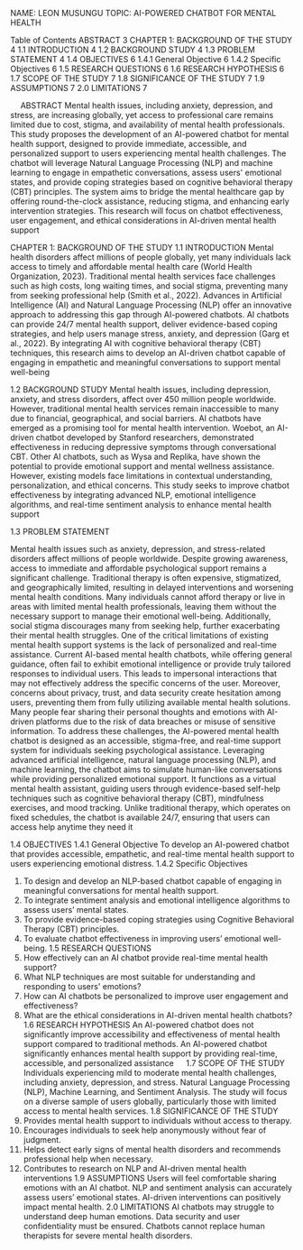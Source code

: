 
NAME: LEON MUSUNGU
TOPIC: AI-POWERED CHATBOT FOR MENTAL HEALTH  

Table of Contents
ABSTRACT	3
CHAPTER 1: BACKGROUND OF THE STUDY	4
1.1 INTRODUCTION	4
1.2 BACKGROUND STUDY	4
1.3 PROBLEM STATEMENT	4
1.4 OBJECTIVES	6
1.4.1 General Objective	6
1.4.2 Specific Objectives	6
1.5 RESEARCH QUESTIONS	6
1.6 RESEARCH HYPOTHESIS	6
1.7 SCOPE OF THE STUDY	7
1.8 SIGNIFICANCE OF THE STUDY	7
1.9 ASSUMPTIONS	7
2.0 LIMITATIONS	7


 
ABSTRACT
Mental health issues, including anxiety, depression, and stress, are increasing globally, yet access to professional care remains limited due to cost, stigma, and availability of mental health professionals. This study proposes the development of an AI-powered chatbot for mental health support, designed to provide immediate, accessible, and personalized support to users experiencing mental health challenges. 
The chatbot will leverage Natural Language Processing (NLP) and machine learning to engage in empathetic conversations, assess users' emotional states, and provide coping strategies based on cognitive behavioral therapy (CBT) principles. The system aims to bridge the mental healthcare gap by offering round-the-clock assistance, reducing stigma, and enhancing early intervention strategies. This research will focus on chatbot effectiveness, user engagement, and ethical considerations in AI-driven mental health support




















CHAPTER 1: BACKGROUND OF THE STUDY
1.1 INTRODUCTION
Mental health disorders affect millions of people globally, yet many individuals lack access to timely and affordable mental health care (World Health Organization, 2023). Traditional mental health services face challenges such as high costs, long waiting times, and social stigma, preventing many from seeking professional help (Smith et al., 2022). Advances in Artificial Intelligence (AI) and Natural Language Processing (NLP) offer an innovative approach to addressing this gap through AI-powered chatbots.
AI chatbots can provide 24/7 mental health support, deliver evidence-based coping strategies, and help users manage stress, anxiety, and depression (Garg et al., 2022). By integrating AI with cognitive behavioral therapy (CBT) techniques, this research aims to develop an AI-driven chatbot capable of engaging in empathetic and meaningful conversations to support mental well-being

1.2 BACKGROUND STUDY
Mental health issues, including depression, anxiety, and stress disorders, affect over 450 million people worldwide. However, traditional mental health services remain inaccessible to many due to financial, geographical, and social barriers.
AI chatbots have emerged as a promising tool for mental health intervention. Woebot, an AI-driven chatbot developed by Stanford researchers, demonstrated effectiveness in reducing depressive symptoms through conversational CBT. 
Other AI chatbots, such as Wysa and Replika, have shown the potential to provide emotional support and mental wellness assistance. However, existing models face limitations in contextual understanding, personalization, and ethical concerns.
This study seeks to improve chatbot effectiveness by integrating advanced NLP, emotional intelligence algorithms, and real-time sentiment analysis to enhance mental health support




1.3 PROBLEM STATEMENT

Mental health issues such as anxiety, depression, and stress-related disorders affect millions of people worldwide. Despite growing awareness, access to immediate and affordable psychological support remains a significant challenge. Traditional therapy is often expensive, stigmatized, and geographically limited, resulting in delayed interventions and worsening mental health conditions. Many individuals cannot afford therapy or live in areas with limited mental health professionals, leaving them without the necessary support to manage their emotional well-being. Additionally, social stigma discourages many from seeking help, further exacerbating their mental health struggles.
One of the critical limitations of existing mental health support systems is the lack of personalized and real-time assistance. Current AI-based mental health chatbots, while offering general guidance, often fail to exhibit emotional intelligence or provide truly tailored responses to individual users. This leads to impersonal interactions that may not effectively address the specific concerns of the user. Moreover, concerns about privacy, trust, and data security create hesitation among users, preventing them from fully utilizing available mental health solutions. Many people fear sharing their personal thoughts and emotions with AI-driven platforms due to the risk of data breaches or misuse of sensitive information.
To address these challenges, the AI-powered mental health chatbot is designed as an accessible, stigma-free, and real-time support system for individuals seeking psychological assistance. Leveraging advanced artificial intelligence, natural language processing (NLP), and machine learning, the chatbot aims to simulate human-like conversations while providing personalized emotional support. It functions as a virtual mental health assistant, guiding users through evidence-based self-help techniques such as cognitive behavioral therapy (CBT), mindfulness exercises, and mood tracking. Unlike traditional therapy, which operates on fixed schedules, the chatbot is available 24/7, ensuring that users can access help anytime they need it





1.4 OBJECTIVES
1.4.1 General Objective
To develop an AI-powered chatbot that provides accessible, empathetic, and real-time mental health support to users experiencing emotional distress.
1.4.2 Specific Objectives
1.	To design and develop an NLP-based chatbot capable of engaging in meaningful conversations for mental health support.
2.	To integrate sentiment analysis and emotional intelligence algorithms to assess users’ mental states.
3.	To provide evidence-based coping strategies using Cognitive Behavioral Therapy (CBT) principles.
4.	To evaluate chatbot effectiveness in improving users’ emotional well-being.
1.5 RESEARCH QUESTIONS
1.	How effectively can an AI chatbot provide real-time mental health support?
2.	What NLP techniques are most suitable for understanding and responding to users' emotions?
3.	How can AI chatbots be personalized to improve user engagement and effectiveness?
4.	What are the ethical considerations in AI-driven mental health chatbots?
1.6 RESEARCH HYPOTHESIS
An AI-powered chatbot does not significantly improve accessibility and effectiveness of mental health support compared to traditional methods.
An AI-powered chatbot significantly enhances mental health support by providing real-time, accessible, and personalized assistance
 
1.7 SCOPE OF THE STUDY
Individuals experiencing mild to moderate mental health challenges, including anxiety, depression, and stress.
Natural Language Processing (NLP), Machine Learning, and Sentiment Analysis.
The study will focus on a diverse sample of users globally, particularly those with limited access to mental health services.
1.8 SIGNIFICANCE OF THE STUDY
1.	 Provides mental health support to individuals without access to therapy.
2.	Encourages individuals to seek help anonymously without fear of judgment.
3.	Helps detect early signs of mental health disorders and recommends professional help when necessary.
4.	Contributes to research on NLP and AI-driven mental health interventions
1.9 ASSUMPTIONS
            Users will feel comfortable sharing emotions with an AI chatbot.
NLP and sentiment analysis can accurately assess users’ emotional states.
AI-driven interventions can positively impact mental health.
2.0 LIMITATIONS
AI chatbots may struggle to understand deep human emotions.
Data security and user confidentiality must be ensured.
Chatbots cannot replace human therapists for severe mental health disorders.




 


